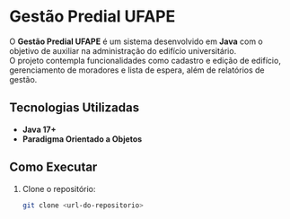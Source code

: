 # Gestão Predial UFAPE

O **Gestão Predial UFAPE** é um sistema desenvolvido em **Java** com o objetivo de auxiliar na administração do edifício universitário.  
O projeto contempla funcionalidades como cadastro e edição de edifício, gerenciamento de moradores e lista de espera, além de relatórios de gestão.

## Tecnologias Utilizadas
- **Java 17+**
- **Paradigma Orientado a Objetos**

## Como Executar
1. Clone o repositório:
   ```bash
   git clone <url-do-repositorio>
